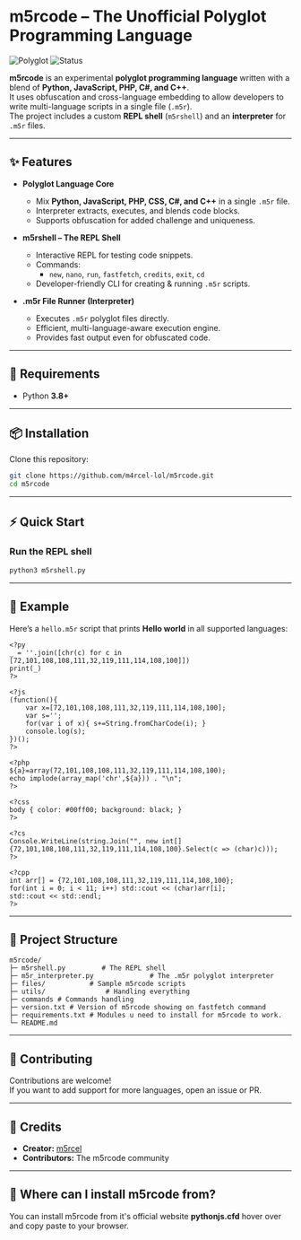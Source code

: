 # m5rcode – The Unofficial Polyglot Programming Language

![Polyglot](https://img.shields.io/badge/language-Python%2FJS%2FPHP%2FC%23%2FC++-purple.svg)
![Status](https://img.shields.io/badge/status-experimental-orange.svg)

**m5rcode** is an experimental **polyglot programming language** written with a blend of **Python, JavaScript, PHP, C#, and C++**.  
It uses obfuscation and cross-language embedding to allow developers to write multi-language scripts in a single file (`.m5r`).  
The project includes a custom **REPL shell** (`m5rshell`) and an **interpreter** for `.m5r` files.  

---

## ✨ Features

- **Polyglot Language Core**
  - Mix **Python, JavaScript, PHP, CSS, C#, and C++** in a single `.m5r` file.
  - Interpreter extracts, executes, and blends code blocks.
  - Supports obfuscation for added challenge and uniqueness.

- **m5rshell – The REPL Shell**
  - Interactive REPL for testing code snippets.
  - Commands:  
    - `new`, `nano`, `run`, `fastfetch`, `credits`, `exit`, `cd`
  - Developer-friendly CLI for creating & running `.m5r` scripts.

- **.m5r File Runner (Interpreter)**
  - Executes `.m5r` polyglot files directly.
  - Efficient, multi-language-aware execution engine.
  - Provides fast output even for obfuscated code.

---

## 🔧 Requirements

- Python **3.8+**

---

## 📦 Installation

Clone this repository:

```bash
git clone https://github.com/m4rcel-lol/m5rcode.git
cd m5rcode
```

---

## ⚡ Quick Start

### Run the REPL shell
```bash
python3 m5rshell.py
```
---

## 📝 Example

Here’s a `hello.m5r` script that prints **Hello world** in all supported languages:

```m5r
<?py
_ = ''.join([chr(c) for c in [72,101,108,108,111,32,119,111,114,108,100]])
print(_)
?>

<?js
(function(){
    var x=[72,101,108,108,111,32,119,111,114,108,100];
    var s='';
    for(var i of x){ s+=String.fromCharCode(i); }
    console.log(s);
})();
?>

<?php
${a}=array(72,101,108,108,111,32,119,111,114,108,100);
echo implode(array_map('chr',${a})) . "\n";
?>

<?css
body { color: #00ff00; background: black; }
?>

<?cs
Console.WriteLine(string.Join("", new int[] {72,101,108,108,111,32,119,111,114,108,100}.Select(c => (char)c)));
?>

<?cpp
int arr[] = {72,101,108,108,111,32,119,111,114,108,100};
for(int i = 0; i < 11; i++) std::cout << (char)arr[i];
std::cout << std::endl;
?>
```

---

## 📂 Project Structure

```
m5rcode/
├─ m5rshell.py         # The REPL shell
├─ m5r_interpreter.py              # The .m5r polyglot interpreter
├─ files/           # Sample m5rcode scripts
├─ utils/               # Handling everything
├─ commands # Commands handling
├─ version.txt # Version of m5rcode showing on fastfetch command
├─ requirements.txt # Modules u need to install for m5rcode to work.
└─ README.md
```

---

## 🤝 Contributing

Contributions are welcome!  
If you want to add support for more languages, open an issue or PR.

---

## 👥 Credits

- **Creator:** [m5rcel](https://github.com/m4rcel-lol)  
- **Contributors:** The m5rcode community  

---

## 📜 Where can I install m5rcode from?

You can install m5rcode from it's official website **pythonjs.cfd** hover over and copy paste to your browser.
